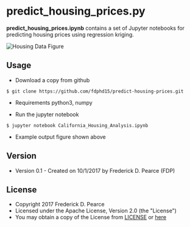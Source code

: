 predict_housing_prices.py
======
**predict_housing_prices.ipynb** contains a set of Jupyter notebooks for
predicting housing prices using regression kriging.

![Housing Data Figure](https://github.com/fdphd15/predict-housing-prices/blob/master/Plots/NCal_modis_olrc.png)

## Usage
* Download a copy from github

```
$ git clone https://github.com/fdphd15/predict-housing-prices.git
```

* Requirements
python3, numpy

* Run the jupyter notebook

```
$ jupyter notebook California_Housing_Analysis.ipynb 
```
* Example output figure shown above

## Version 
* Version 0.1 - Created on 10/1/2017 by Frederick D. Pearce (FDP)

## License 
* Copyright 2017 Frederick D. Pearce
* Licensed under the Apache License, Version 2.0 (the "License")
* You may obtain a copy of the License from
[LICENSE](https://github.com/fdphd15/housing-price-analysis/blob/master/LICENSE.md) or
[here](http://www.apache.org/licenses/LICENSE-2.0)
